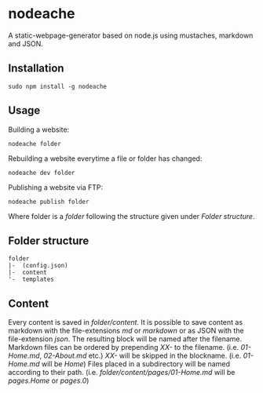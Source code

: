 nodeache
========

A static-webpage-generator based on node.js using mustaches, markdown and JSON.

Installation
------------

    sudo npm install -g nodeache
    
Usage
-----

Building a website:

    nodeache folder
    
Rebuilding a website everytime a file or folder has changed:

    nodeache dev folder
    
Publishing a website via FTP:

    nodeache publish folder
    
Where folder is a *folder* following the structure given under *Folder structure*.

Folder structure
----------------

    folder
    |-  (config.json)
    |-  content
    '-  templates
    
Content
-------

Every content is saved in *folder/content*. 
It is possible to save content as markdown with the file-extensions *md* or *markdown* or as JSON with the file-extension *json*.
The resulting block will be named after the filename.
Markdown files can be ordered by prepending *XX-* to the filename. (i.e. *01-Home.md*, *02-About.md* etc.) *XX-* will be skipped in the blockname. (i.e. *01-Home.md* will be *Home*)
Files placed in a subdirectory will be named according to their path. (i.e. *folder/content/pages/01-Home.md* will be *pages.Home* or *pages.0*)
